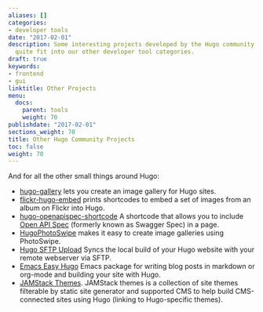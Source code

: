 ```yaml
---
aliases: []
categories:
- developer tools
date: "2017-02-01"
description: Some interesting projects developed by the Hugo community that don't
  quite fit into our other developer tool categories.
draft: true
keywords:
- frontend
- gui
linktitle: Other Projects
menu:
  docs:
    parent: tools
    weight: 70
publishdate: "2017-02-01"
sections_weight: 70
title: Other Hugo Community Projects
toc: false
weight: 70
---
```


And for all the other small things around Hugo:

- [hugo-gallery](https://github.com/icecreammatt/hugo-gallery) lets you create an image gallery for Hugo sites.
- [flickr-hugo-embed](https://github.com/nikhilm/flickr-hugo-embed) prints shortcodes to embed a set of images from an album on Flickr into Hugo.
- [hugo-openapispec-shortcode](https://github.com/tenfourty/hugo-openapispec-shortcode) A shortcode that allows you to include [Open API Spec](https://openapis.org) (formerly known as Swagger Spec) in a page.
- [HugoPhotoSwipe](https://github.com/GjjvdBurg/HugoPhotoSwipe) makes it easy to create image galleries using PhotoSwipe.
- [Hugo SFTP Upload](https://github.com/thomasmey/HugoSftpUpload) Syncs the local build of your Hugo website with your remote webserver via SFTP.
- [Emacs Easy Hugo](https://github.com/masasam/emacs-easy-hugo) Emacs package for writing blog posts in markdown or org-mode and building your site with Hugo.
- [JAMStack Themes](https://jamstackthemes.dev/ssg/hugo/). JAMStack themes is a collection of site themes filterable by static site generator and supported CMS to help build CMS-connected sites using Hugo (linking to Hugo-specific themes).

